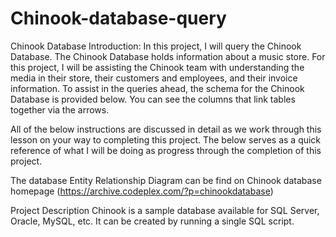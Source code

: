 # Chinook-database-query
Chinook Database Introduction: In this project, I will query the Chinook Database. The Chinook Database holds information about a music store. For this project, I will be assisting the Chinook team with understanding the media in their store, their customers and employees, and their invoice information. To assist in the queries ahead, the schema for the Chinook Database is provided below. You can see the columns that link tables together via the arrows.

All of the below instructions are discussed in detail as we work through this lesson on your way to completing this project. The below serves as a quick reference of what I will be doing as progress through the completion of this project.

The database Entity Relationship Diagram can be find on Chinook database homepage (https://archive.codeplex.com/?p=chinookdatabase)

Project Description Chinook is a sample database available for SQL Server, Oracle, MySQL, etc. It can be created by running a single SQL script.
